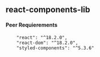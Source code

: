 ## react-components-lib

#### Peer Requierements

```
    "react": "^18.2.0",
    "react-dom": "^18.2.0",
    "styled-components": "^5.3.6"
```
